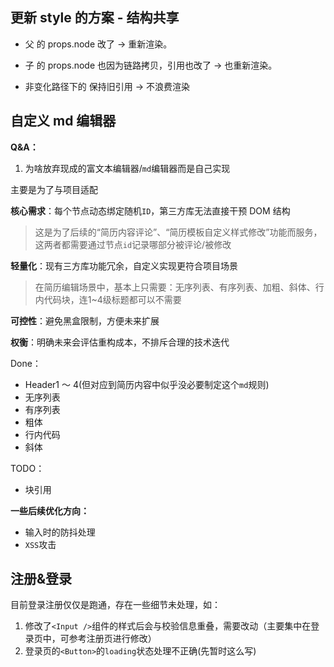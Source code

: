## 更新 style 的方案 - 结构共享

- 父 <Render> 的 props.node 改了 → 重新渲染。

- 子 <Render> 的 props.node 也因为链路拷贝，引用也改了 → 也重新渲染。

- 非变化路径下的 <Render> 保持旧引用 → 不浪费渲染

## 自定义 md 编辑器

**Q&A：**

1. 为啥放弃现成的富文本编辑器/`md`编辑器而是自己实现

主要是为了与项目适配

**核心需求**：每个节点动态绑定随机`ID`，第三方库无法直接干预 DOM 结构

> 这是为了后续的“简历内容评论”、“简历模板自定义样式修改”功能而服务，这两者都需要通过节点`id`记录哪部分被评论/被修改

**轻量化**：现有三方库功能冗余，自定义实现更符合项目场景

> 在简历编辑场景中，基本上只需要：无序列表、有序列表、加粗、斜体、行内代码块，连1~4级标题都可以不需要

**可控性**：避免黑盒限制，方便未来扩展

**权衡**：明确未来会评估重构成本，不排斥合理的技术迭代

Done：

- Header1 ～ 4(但对应到简历内容中似乎没必要制定这个`md`规则)
- 无序列表
- 有序列表
- 粗体
- 行内代码
- 斜体

TODO：
- 块引用

**一些后续优化方向：**

- 输入时的防抖处理
- `XSS`攻击

## 注册&登录

目前登录注册仅仅是跑通，存在一些细节未处理，如：
1. 修改了`<Input />`组件的样式后会与校验信息重叠，需要改动（主要集中在登录页中，可参考注册页进行修改）
2. 登录页的`<Button>`的`loading`状态处理不正确(先暂时这么写)